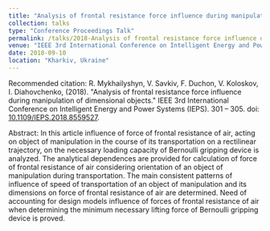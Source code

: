 ```yaml
---
title: "Analysis of frontal resistance force influence during manipulation of dimensional objects"
collection: talks
type: "Conference Proceedings Talk"
permalink: /talks/2018-Analysis of frontal resistance force influence during manipulation of dimensional objects
venue: "IEEE 3rd International Conference on Intelligent Energy and Power Systems"
date: 2018-09-10
location: "Kharkiv, Ukraine"
---
```

Recommended citation: R. Mykhailyshyn, V. Savkiv, F. Duchon, V. Koloskov, I. Diahovchenko, (2018). "Analysis of frontal resistance force influence during manipulation of dimensional objects." IEEE 3rd International Conference on Intelligent Energy and Power Systems (IEPS). 301 – 305. doi: [10.1109/IEPS.2018.8559527](https://doi.org/10.1109/IEPS.2018.8559527). 

Abstract: In this article influence of force of frontal resistance of air, acting on object of manipulation in the course of its transportation on a rectilinear trajectory, on the necessary loading capacity of Bernoulli gripping device is analyzed. The analytical dependences are provided for calculation of force of frontal resistance of air considering orientation of an object of manipulation during transportation. The main consistent patterns of influence of speed of transportation of an object of manipulation and its dimensions on force of frontal resistance of air are determined. Need of accounting for design models influence of forces of frontal resistance of air when determining the minimum necessary lifting force of Bernoulli gripping device is proved.